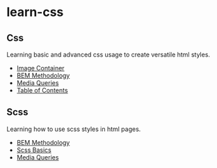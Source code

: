 # learn-css

## Css

Learning basic and advanced css usage to create versatile html styles.

- [Image Container](css/image-container/README.md)
- [BEM Methodology](css/bem-methodology/README.md)
- [Media Queries](css/media-queries/README.md)
- [Table of Contents](css/table-of-contents/README.md)

## Scss

Learning how to use scss styles in html pages.

- [BEM Methodology](scss/bem-methodology/README.md)
- [Scss Basics](scss/basics/README.md)
- [Media Queries](scss/media-queries/README.md)
